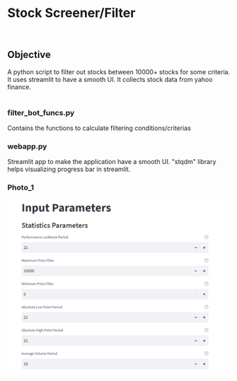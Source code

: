 # Stock Screener/Filter <br />
<br />

## Objective<br />
A python script to filter out stocks between 10000+ stocks for some criteria. It uses streamlit to have a smooth UI. It collects stock data from yahoo finance. <br />
<br />

### filter_bot_funcs.py <br/>
Contains the functions to calculate filtering conditions/criterias<br/>

### webapp.py <br/>
Streamlit app to make the application have a smooth UI. "stqdm" library helps visualizing progress bar in streamlit.
<br/>

### Photo_1<br />
![This is an image](Screenshot_1.png)